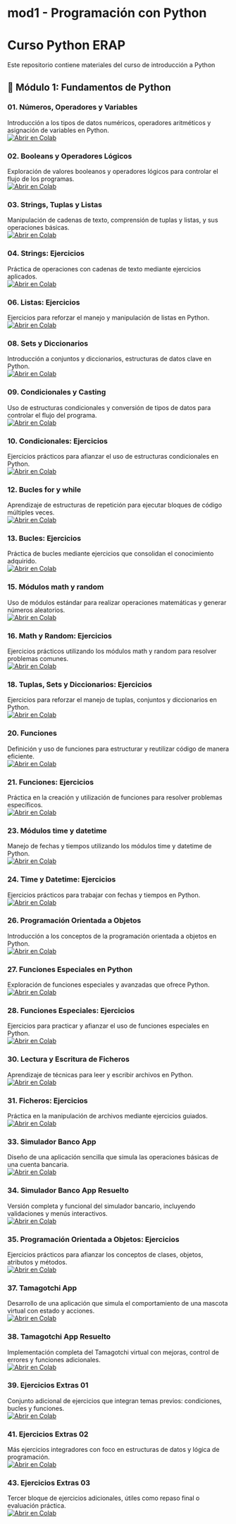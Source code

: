 # mod1 - Programación con Python

# Curso Python ERAP

Este repositorio contiene materiales del curso de introducción a Python


## 📘 Módulo 1: Fundamentos de Python

### 01. Números, Operadores y Variables  
Introducción a los tipos de datos numéricos, operadores aritméticos y asignación de variables en Python.  
[![Abrir en Colab](https://colab.research.google.com/assets/colab-badge.svg)](https://colab.research.google.com/github/para18952/cursoPython2025/blob/main/Modulo1/01.numeros_operadores_variables.ipynb)

### 02. Booleans y Operadores Lógicos  
Exploración de valores booleanos y operadores lógicos para controlar el flujo de los programas.  
[![Abrir en Colab](https://colab.research.google.com/assets/colab-badge.svg)](https://colab.research.google.com/github/ednavivianasegura/ERAP_CursoPython/blob/main/Modulo1/02.booleans_operadores_logicos.ipynb)

### 03. Strings, Tuplas y Listas  
Manipulación de cadenas de texto, comprensión de tuplas y listas, y sus operaciones básicas.  
[![Abrir en Colab](https://colab.research.google.com/assets/colab-badge.svg)](https://colab.research.google.com/github/ednavivianasegura/ERAP_CursoPython/blob/main/Modulo1/03.strings_tuples_lists.ipynb)

### 04. Strings: Ejercicios  
Práctica de operaciones con cadenas de texto mediante ejercicios aplicados.  
[![Abrir en Colab](https://colab.research.google.com/assets/colab-badge.svg)](https://colab.research.google.com/github/ednavivianasegura/ERAP_CursoPython/blob/main/Modulo1/04.strings_ejercicios.ipynb)

### 06. Listas: Ejercicios  
Ejercicios para reforzar el manejo y manipulación de listas en Python.  
[![Abrir en Colab](https://colab.research.google.com/assets/colab-badge.svg)](https://colab.research.google.com/github/ednavivianasegura/ERAP_CursoPython/blob/main/Modulo1/06.lists_ejercicios.ipynb)

### 08. Sets y Diccionarios  
Introducción a conjuntos y diccionarios, estructuras de datos clave en Python.  
[![Abrir en Colab](https://colab.research.google.com/assets/colab-badge.svg)](https://colab.research.google.com/github/ednavivianasegura/ERAP_CursoPython/blob/main/Modulo1/08.sets_dicts.ipynb)

### 09. Condicionales y Casting  
Uso de estructuras condicionales y conversión de tipos de datos para controlar el flujo del programa.  
[![Abrir en Colab](https://colab.research.google.com/assets/colab-badge.svg)](https://colab.research.google.com/github/ednavivianasegura/ERAP_CursoPython/blob/main/Modulo1/09.condicionales_casting.ipynb)

### 10. Condicionales: Ejercicios  
Ejercicios prácticos para afianzar el uso de estructuras condicionales en Python.  
[![Abrir en Colab](https://colab.research.google.com/assets/colab-badge.svg)](https://colab.research.google.com/github/ednavivianasegura/ERAP_CursoPython/blob/main/Modulo1/10.condicionales_ejercicios.ipynb)

### 12. Bucles for y while  
Aprendizaje de estructuras de repetición para ejecutar bloques de código múltiples veces.  
[![Abrir en Colab](https://colab.research.google.com/assets/colab-badge.svg)](https://colab.research.google.com/github/ednavivianasegura/ERAP_CursoPython/blob/main/Modulo1/12.bucles_for_while.ipynb)

### 13. Bucles: Ejercicios  
Práctica de bucles mediante ejercicios que consolidan el conocimiento adquirido.  
[![Abrir en Colab](https://colab.research.google.com/assets/colab-badge.svg)](https://colab.research.google.com/github/ednavivianasegura/ERAP_CursoPython/blob/main/Modulo1/13.bucles_for_while_ejercicios.ipynb)

### 15. Módulos math y random  
Uso de módulos estándar para realizar operaciones matemáticas y generar números aleatorios.  
[![Abrir en Colab](https://colab.research.google.com/assets/colab-badge.svg)](https://colab.research.google.com/github/ednavivianasegura/ERAP_CursoPython/blob/main/Modulo1/15.math_random.ipynb)

### 16. Math y Random: Ejercicios  
Ejercicios prácticos utilizando los módulos math y random para resolver problemas comunes.  
[![Abrir en Colab](https://colab.research.google.com/assets/colab-badge.svg)](https://colab.research.google.com/github/ednavivianasegura/ERAP_CursoPython/blob/main/Modulo1/16.math_random_ejercicios.ipynb)

### 18. Tuplas, Sets y Diccionarios: Ejercicios  
Ejercicios para reforzar el manejo de tuplas, conjuntos y diccionarios en Python.  
[![Abrir en Colab](https://colab.research.google.com/assets/colab-badge.svg)](https://colab.research.google.com/github/ednavivianasegura/ERAP_CursoPython/blob/main/Modulo1/18.tuplas_sets_diccionatios_ejercicios.ipynb)

### 20. Funciones  
Definición y uso de funciones para estructurar y reutilizar código de manera eficiente.  
[![Abrir en Colab](https://colab.research.google.com/assets/colab-badge.svg)](https://colab.research.google.com/github/ednavivianasegura/ERAP_CursoPython/blob/main/Modulo1/20.funciones.ipynb)

### 21. Funciones: Ejercicios  
Práctica en la creación y utilización de funciones para resolver problemas específicos.  
[![Abrir en Colab](https://colab.research.google.com/assets/colab-badge.svg)](https://colab.research.google.com/github/ednavivianasegura/ERAP_CursoPython/blob/main/Modulo1/21.funciones_ejercicios.ipynb)

### 23. Módulos time y datetime  
Manejo de fechas y tiempos utilizando los módulos time y datetime de Python.  
[![Abrir en Colab](https://colab.research.google.com/assets/colab-badge.svg)](https://colab.research.google.com/github/ednavivianasegura/ERAP_CursoPython/blob/main/Modulo1/23.time_datetime.ipynb)

### 24. Time y Datetime: Ejercicios  
Ejercicios prácticos para trabajar con fechas y tiempos en Python.  
[![Abrir en Colab](https://colab.research.google.com/assets/colab-badge.svg)](https://colab.research.google.com/github/ednavivianasegura/ERAP_CursoPython/blob/main/Modulo1/24.time_datetime_ejercicios.ipynb)

### 26. Programación Orientada a Objetos  
Introducción a los conceptos de la programación orientada a objetos en Python.  
[![Abrir en Colab](https://colab.research.google.com/assets/colab-badge.svg)](https://colab.research.google.com/github/ednavivianasegura/ERAP_CursoPython/blob/main/Modulo1/26.programación_orientada_objetos.ipynb)

### 27. Funciones Especiales en Python  
Exploración de funciones especiales y avanzadas que ofrece Python.  
[![Abrir en Colab](https://colab.research.google.com/assets/colab-badge.svg)](https://colab.research.google.com/github/ednavivianasegura/ERAP_CursoPython/blob/main/Modulo1/27.funciones_especiales_python.ipynb)

### 28. Funciones Especiales: Ejercicios  
Ejercicios para practicar y afianzar el uso de funciones especiales en Python.  
[![Abrir en Colab](https://colab.research.google.com/assets/colab-badge.svg)](https://colab.research.google.com/github/ednavivianasegura/ERAP_CursoPython/blob/main/Modulo1/28.funciones_especiales_ejercicios.ipynb)

### 30. Lectura y Escritura de Ficheros  
Aprendizaje de técnicas para leer y escribir archivos en Python.  
[![Abrir en Colab](https://colab.research.google.com/assets/colab-badge.svg)](https://colab.research.google.com/github/ednavivianasegura/ERAP_CursoPython/blob/main/Modulo1/30.lectura_escritura_ficheros.ipynb)

### 31. Ficheros: Ejercicios  
Práctica en la manipulación de archivos mediante ejercicios guiados.  
[![Abrir en Colab](https://colab.research.google.com/assets/colab-badge.svg)](https://colab.research.google.com/github/ednavivianasegura/ERAP_CursoPython/blob/main/Modulo1/31.lectura_escritura_ficheros_ejercicios.ipynb)

### 33. Simulador Banco App  
Diseño de una aplicación sencilla que simula las operaciones básicas de una cuenta bancaria.  
[![Abrir en Colab](https://colab.research.google.com/assets/colab-badge.svg)](https://colab.research.google.com/github/ednavivianasegura/ERAP_CursoPython/blob/main/Modulo1/33.simulador_banco_app.ipynb)

### 34. Simulador Banco App Resuelto  
Versión completa y funcional del simulador bancario, incluyendo validaciones y menús interactivos.  
[![Abrir en Colab](https://colab.research.google.com/assets/colab-badge.svg)](https://colab.research.google.com/github/ednavivianasegura/ERAP_CursoPython/blob/main/Modulo1/34.simulador_banco_app_resuelto.ipynb)

### 35. Programación Orientada a Objetos: Ejercicios  
Ejercicios prácticos para afianzar los conceptos de clases, objetos, atributos y métodos.  
[![Abrir en Colab](https://colab.research.google.com/assets/colab-badge.svg)](https://colab.research.google.com/github/ednavivianasegura/ERAP_CursoPython/blob/main/Modulo1/35.programación_objetos_ejercicios.ipynb)

### 37. Tamagotchi App  
Desarrollo de una aplicación que simula el comportamiento de una mascota virtual con estado y acciones.  
[![Abrir en Colab](https://colab.research.google.com/assets/colab-badge.svg)](https://colab.research.google.com/github/ednavivianasegura/ERAP_CursoPython/blob/main/Modulo1/37.tamagotchi_app.ipynb)

### 38. Tamagotchi App Resuelto  
Implementación completa del Tamagotchi virtual con mejoras, control de errores y funciones adicionales.  
[![Abrir en Colab](https://colab.research.google.com/assets/colab-badge.svg)](https://colab.research.google.com/github/ednavivianasegura/ERAP_CursoPython/blob/main/Modulo1/38.tamagotchi_app_resuelto.ipynb)

### 39. Ejercicios Extras 01  
Conjunto adicional de ejercicios que integran temas previos: condiciones, bucles y funciones.  
[![Abrir en Colab](https://colab.research.google.com/assets/colab-badge.svg)](https://colab.research.google.com/github/ednavivianasegura/ERAP_CursoPython/blob/main/Modulo1/39.ejercicios_extras_01.ipynb)

### 41. Ejercicios Extras 02  
Más ejercicios integradores con foco en estructuras de datos y lógica de programación.  
[![Abrir en Colab](https://colab.research.google.com/assets/colab-badge.svg)](https://colab.research.google.com/github/ednavivianasegura/ERAP_CursoPython/blob/main/Modulo1/41.ejercicios_extras_02.ipynb)

### 43. Ejercicios Extras 03  
Tercer bloque de ejercicios adicionales, útiles como repaso final o evaluación práctica.  
[![Abrir en Colab](https://colab.research.google.com/assets/colab-badge.svg)](https://colab.research.google.com/github/ednavivianasegura/ERAP_CursoPython/blob/main/Modulo1/43.ejercicios_extras_03.ipynb)
